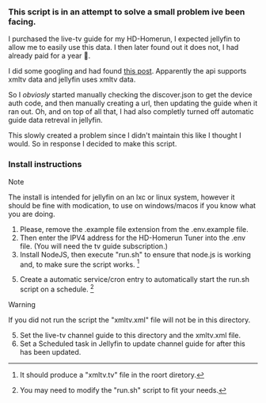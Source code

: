 ### This script is in an attempt to solve a small problem ive been facing.
I purchased the live-tv guide for my HD-Homerun, I expected jellyfin to allow me to easily use this data. I then later found out it does not, I had already paid for a year 😤.

I did some googling and had found [this post](https://forum.silicondust.com/forum/viewtopic.php?t=72813). Apparently the api supports xmltv data and jellyfin uses xmltv data.

So I *obviosly* started manually checking the discover.json to get the device auth code, and then manually creating a url, then updating the guide when it ran out. Oh, and on top of all that, I had also completly turned off automatic guide data retreval in jellyfin.

This slowly created a problem since I didn't maintain this like I thought I would. So in response I decided to make this script.

### Install instructions
> [!NOTE]
> The install is intended for jellyfin on an lxc or linux system, however it should be fine with modication, to use on windows/macos if you know what you are doing.

1. Please, remove the .example file extension from the .env.example file.
2. Then enter the IPV4 address for the HD-Homerun Tuner into the .env file. (You will need the tv guide subscription.)
3. Install NodeJS, then execute "run.sh" to ensure that node.js is working and, to make sure the script works. [^1]
[^1]: It should produce a "xmltv.tv" file in the roort diretory.
5. Create a automatic service/cron entry to automatically start the run.sh script on a schedule. [^2]
[^2]: You may need to modify the "run.sh" script to fit your needs.
> [!WARNING]
> If you did not run the script the "xmltv.xml" file will not be in this directory.
5. Set the live-tv channel guide to this directory and the xmltv.xml file.
6. Set a Scheduled task in Jellyfin to update channel guide for after this has been updated.
